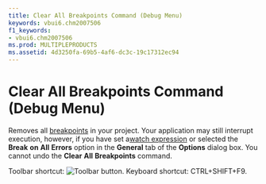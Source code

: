 ```yaml
---
title: Clear All Breakpoints Command (Debug Menu)
keywords: vbui6.chm2007506
f1_keywords:
- vbui6.chm2007506
ms.prod: MULTIPLEPRODUCTS
ms.assetid: 4d3250fa-69b5-4af6-dc3c-19c17312ec94
---
```



# Clear All Breakpoints Command (Debug Menu)

Removes all [breakpoints](vbe-glossary.md) in your project. Your application may still interrupt execution, however, if you have set a[watch expression](vbe-glossary.md) or selected the **Break** **on** **All** **Errors** option in the **General** tab of the **Options** dialog box. You cannot undo the **Clear** **All** **Breakpoints** command.

Toolbar shortcut: 
![Toolbar button](images/tbr_clbp_ZA01201686.gif). Keyboard shortcut: CTRL+SHIFT+F9.

